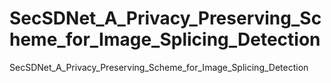 # SecSDNet_A_Privacy_Preserving_Scheme_for_Image_Splicing_Detection
SecSDNet_A_Privacy_Preserving_Scheme_for_Image_Splicing_Detection
